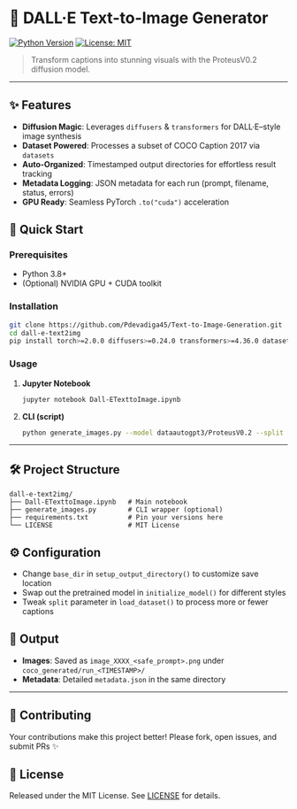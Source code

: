 # 🎨 DALL·E Text-to-Image Generator

[![Python Version](https://img.shields.io/badge/Python-3.8%2B-blue)](https://www.python.org/)
[![License: MIT](https://img.shields.io/badge/License-MIT-green)](./LICENSE)

> Transform captions into stunning visuals with the ProteusV0.2 diffusion model.

---

## ✨ Features

- **Diffusion Magic**: Leverages `diffusers` & `transformers` for DALL·E–style image synthesis
- **Dataset Powered**: Processes a subset of COCO Caption 2017 via `datasets`
- **Auto-Organized**: Timestamped output directories for effortless result tracking
- **Metadata Logging**: JSON metadata for each run (prompt, filename, status, errors)
- **GPU Ready**: Seamless PyTorch `.to("cuda")` acceleration

## 🚀 Quick Start

### Prerequisites

- Python 3.8+
- (Optional) NVIDIA GPU + CUDA toolkit

### Installation

```bash
git clone https://github.com/Pdevadiga45/Text-to-Image-Generation.git
cd dall-e-text2img
pip install torch>=2.0.0 diffusers>=0.24.0 transformers>=4.36.0 datasets tqdm pillow
```

### Usage

1. **Jupyter Notebook**
   ```bash
   jupyter notebook Dall-ETexttoImage.ipynb
   ```
2. **CLI (script)**
   ```bash
   python generate_images.py --model dataautogpt3/ProteusV0.2 --split "val[:100]"
   ```

---

## 🛠️ Project Structure

```
dall-e-text2img/
├── Dall-ETexttoImage.ipynb   # Main notebook
├── generate_images.py        # CLI wrapper (optional)
├── requirements.txt          # Pin your versions here
└── LICENSE                   # MIT License
```

## ⚙️ Configuration

- Change `base_dir` in `setup_output_directory()` to customize save location
- Swap out the pretrained model in `initialize_model()` for different styles
- Tweak `split` parameter in `load_dataset()` to process more or fewer captions

## 📂 Output

- **Images**: Saved as `image_XXXX_<safe_prompt>.png` under `coco_generated/run_<TIMESTAMP>/`
- **Metadata**: Detailed `metadata.json` in the same directory

---

## 🤝 Contributing

Your contributions make this project better! Please fork, open issues, and submit PRs ✨

## 📜 License

Released under the MIT License. See [LICENSE](./LICENSE) for details.

